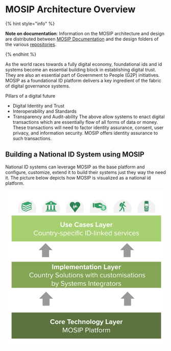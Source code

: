 # MOSIP Architecture Overview

{% hint style="info" %}

**Note on documentation**:
Information on the MOSIP architecture and design are distributed between [MOSIP Documentation](https://docs.mosip.io) and the design folders of the various [repositories](https://github.com/mosip).

{% endhint %}

As the world races towards a fully digital economy, foundational ids and id systems become an essential building block in establishing digital trust. They are also an essential part of Government to People (G2P) initiatives. MOSIP as a foundational ID platform delivers a key ingredient of the fabric of digital governance systems.

Pillars of a digital future
* Digital Identity and Trust
* Interoperability and Standards
* Transparency and Audit-ability
The above allow systems to enact digital transactions which are essentially flow of all forms of data or money. These transactions will need to factor identity assurance, consent, user privacy, and information security. MOSIP offers identity assurance to such transactions.

## Building a National ID System using MOSIP

National ID systems can leverage MOSIP as the base platform and configure, customize, extend it to build their systems just they way the need it. The picture below depicts how MOSIP is visualized as a national id platform.

![](_images/layers.png)

